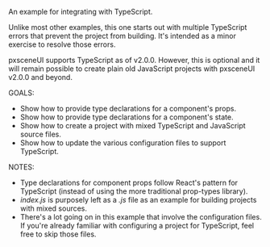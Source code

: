 An example for integrating with TypeScript.

Unlike most other examples, this one starts out with multiple TypeScript errors that prevent the project from building. It's intended as a minor exercise to resolve those errors.

pxsceneUI supports TypeScript as of v2.0.0. However, this is optional and it will remain possible to create plain old JavaScript projects with pxsceneUI v2.0.0 and beyond.

GOALS:

* Show how to provide type declarations for a component's props.
* Show how to provide type declarations for a component's state.
* Show how to create a project with mixed TypeScript and JavaScript source files.
* Show how to update the various configuration files to support TypeScript.

NOTES:

* Type declarations for component props follow React's pattern for TypeScript (instead of using the more traditional prop-types library).
* <i>index.js</i> is purposely left as a <i>.js</i> file as an example for building projects with mixed sources.
* There's a lot going on in this example that involve the configuration files. If you're already familiar with configuring a project for TypeScript, feel free to skip those files.

